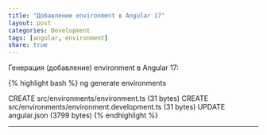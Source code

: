 ```yaml
---
title: "Добавление environment в Angular 17"
layout: post
categories: Development
tags: [angular, environment]
share: true
---
```


Генерация (добавление) environment в Angular 17:

{% highlight bash %}
ng generate environments

CREATE src/environments/environment.ts (31 bytes)
CREATE src/environments/environment.development.ts (31 bytes)
UPDATE angular.json (3799 bytes)
{% endhighlight %}

---